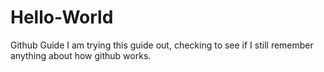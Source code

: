 # Hello-World
Github Guide
I am trying this guide out, checking to see if I still remember anything about how github works. 
